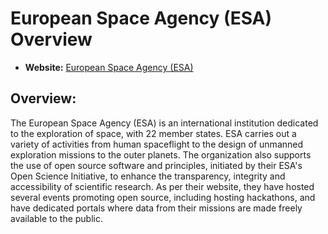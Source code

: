 # European Space Agency (ESA) Overview

- **Website:** [European Space Agency (ESA)](https://www.esa.int/)

## Overview:

The European Space Agency (ESA) is an international institution dedicated to the exploration of space, with 22 member states. ESA carries out a variety of activities from human spaceflight to the design of unmanned exploration missions to the outer planets. The organization also supports the use of open source software and principles, initiated by their ESA's Open Science Initiative, to enhance the transparency, integrity and accessibility of scientific research. As per their website, they have hosted several events promoting open source, including hosting hackathons, and have dedicated portals where data from their missions are made freely available to the public. 
